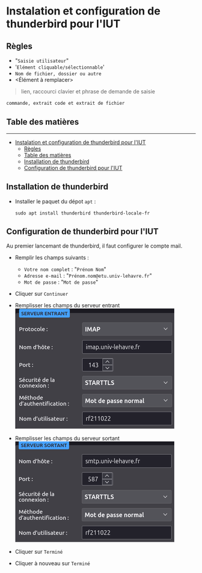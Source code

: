 # Instalation et configuration de thunderbird pour l'IUT

## Règles

- "`Saisie utilisateur`"
- '`Elément cliquable/sélectionnable`'
- `Nom de fichier, dossier ou autre`
- <Élément à remplacer>

> lien, raccourci clavier et phrase de demande de saisie

```txt
commande, extrait code et extrait de fichier
```

<div style="page-break-after: always;"></div>

## Table des matières

***

- [Instalation et configuration de thunderbird pour l'IUT](#instalation-et-configuration-de-thunderbird-pour-liut)
  - [Règles](#règles)
  - [Table des matières](#table-des-matières)
  - [Installation de thunderbird](#installation-de-thunderbird)
  - [Configuration de thunderbird pour l'IUT](#configuration-de-thunderbird-pour-liut)

<div style="page-break-after: always;"></div>

## Installation de thunderbird

- Installer le paquet du dépot `apt` :

  ```shell
  sudo apt install thunderbird thunderbird-locale-fr
  ```

## Configuration de thunderbird pour l'IUT

Au premier lancemant de thunderbird, il faut configurer le compte mail.

- Remplir les champs suivants :
  - `Votre nom complet` : "`Prénom Nom`"
  - `Adresse e-mail` : "`Prénom.nom@etu.univ-lehavre.fr`"
  - `Mot de passe` : "`Mot de passe`"
- Cliquer sur `Continuer`
- Remplisser les champs du serveur entrant
  ![Serveur entrant](../Images/thunderbird_serveur_entrant.png)

- Remplisser les champs du serveur sortant
  ![Serveur sortant](../Images/thunderbird_serveur_sortant.png)

- Cliquer sur `Terminé`
- Cliquer à nouveau sur `Terminé`
